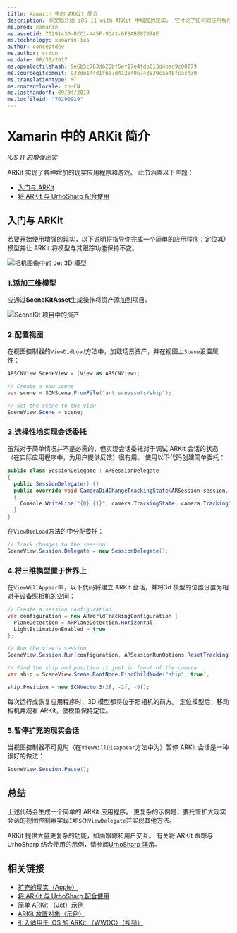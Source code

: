 ```yaml
---
title: Xamarin 中的 ARKit 简介
description: 本文档介绍 iOS 11 with ARKit 中增加的现实。 它讨论了如何向应用程序添加3D 模型，如何配置视图，如何实现会话委托，如何将三维模型置于世界上，以及如何暂停扩充的现实会话。
ms.prod: xamarin
ms.assetid: 70291430-BCC1-445F-9D41-6FBABE87078E
ms.technology: xamarin-ios
author: conceptdev
ms.author: crdun
ms.date: 08/30/2017
ms.openlocfilehash: 9e6b5c763d620bf5ef17e4fdb613d4bed9c00279
ms.sourcegitcommit: 933de144d1fbe7d412e49b743839cae4bfcac439
ms.translationtype: MT
ms.contentlocale: zh-CN
ms.lasthandoff: 09/04/2019
ms.locfileid: "70290919"
---
```

# <a name="introduction-to-arkit-in-xamarinios"></a>Xamarin 中的 ARKit 简介

_IOS 11 的增强现实_

ARKit 实现了各种增加的现实应用程序和游戏。 此节涵盖以下主题：

- [入门与 ARKit](#gettingstarted)
- [将 ARKit 与 UrhoSharp 配合使用](urhosharp.md)

<a name="gettingstarted" />

## <a name="getting-started-with-arkit"></a>入门与 ARKit

若要开始使用增强的现实，以下说明将指导你完成一个简单的应用程序：定位3D 模型并让 ARKit 将模型与其跟踪功能保持不变。

![相机图像中的 Jet 3D 模型](images/jet-sml.png)

### <a name="1-add-a-3d-model"></a>1.添加三维模型

应通过**SceneKitAsset**生成操作将资产添加到项目。

![SceneKit 项目中的资产](images/scene-assets.png)


### <a name="2-configure-the-view"></a>2.配置视图

在视图控制器的`ViewDidLoad`方法中，加载场景资产，并在视图上`Scene`设置属性：

```csharp
ARSCNView SceneView = (View as ARSCNView);

// Create a new scene
var scene = SCNScene.FromFile("art.scnassets/ship");

// Set the scene to the view
SceneView.Scene = scene;
```

### <a name="3-optionally-implement-a-session-delegate"></a>3.选择性地实现会话委托

虽然对于简单情况并不是必需的，但实现会话委托对于调试 ARKit 会话的状态（在实际应用程序中，为用户提供反馈）很有用。 使用以下代码创建简单委托：

```csharp
public class SessionDelegate : ARSessionDelegate
{
  public SessionDelegate() {}
  public override void CameraDidChangeTrackingState(ARSession session, ARCamera camera)
  {
    Console.WriteLine("{0} {1}", camera.TrackingState, camera.TrackingStateReason);
  }
}
```

在`ViewDidLoad`方法的中分配委托：

```csharp
// Track changes to the session
SceneView.Session.Delegate = new SessionDelegate();
```

### <a name="4-position-the-3d-model-in-the-world"></a>4.将三维模型置于世界上

在`ViewWillAppear`中，以下代码将建立 ARKit 会话，并将3d 模型的位置设置为相对于设备照相机的空间：

```csharp
// Create a session configuration
var configuration = new ARWorldTrackingConfiguration {
  PlaneDetection = ARPlaneDetection.Horizontal,
  LightEstimationEnabled = true
};

// Run the view's session
SceneView.Session.Run(configuration, ARSessionRunOptions.ResetTracking);

// Find the ship and position it just in front of the camera
var ship = SceneView.Scene.RootNode.FindChildNode("ship", true);

ship.Position = new SCNVector3(2f, -2f, -9f);
```

每次运行或恢复应用程序时，3D 模型都将位于照相机的前方。 定位模型后，移动相机并观看 ARKit，使模型保持定位。

### <a name="5-pause-the-augmented-reality-session"></a>5.暂停扩充的现实会话

当视图控制器不可见时（在`ViewWillDisappear`方法中为）暂停 ARKit 会话是一种很好的做法：

```csharp
SceneView.Session.Pause();
```

## <a name="summary"></a>总结

上述代码会生成一个简单的 ARKit 应用程序。 更复杂的示例是，要托管扩大现实会话的视图控制器实现`IARSCNViewDelegate`并实现其他方法。

ARKit 提供大量更复杂的功能，如面跟踪和用户交互。 有关将 ARKit 跟踪与 UrhoSharp 结合使用的示例，请参阅[UrhoSharp 演示](urhosharp.md)。


## <a name="related-links"></a>相关链接

- [扩充的现实（Apple）](https://developer.apple.com/arkit/)
- [将 ARKit 与 UrhoSharp 配合使用](urhosharp.md)
- [简单 ARKit （Jet）示例](https://docs.microsoft.com/samples/xamarin/ios-samples/ios11-arkitsample)
- [ARKit 放置对象（示例）](https://docs.microsoft.com/samples/xamarin/ios-samples/ios11-arkitplacingobjects)
- [引入适用于 iOS 的 ARKit （WWDC）（视频）](https://developer.apple.com/videos/play/wwdc2017/602/)
